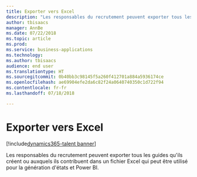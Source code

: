 ```yaml
---
title: Exporter vers Excel
description: "Les responsables du recrutement peuvent exporter tous les guides qu'ils créent ou auxquels ils contribuent dans un fichier Excel qui peut être utilisé pour la génération d'états et Power BI."
author: tbisaacs
manager: AnnBe
ms.date: 07/22/2018
ms.topic: article
ms.prod: 
ms.service: business-applications
ms.technology: 
ms.author: tbisaacs
audience: end user
ms.translationtype: HT
ms.sourcegitcommit: 0b40bb3c98145f5a260f412701a884a5936174ce
ms.openlocfilehash: ae69904efe2da6c82f24a0640740350c1d722f94
ms.contentlocale: fr-fr
ms.lasthandoff: 07/18/2018

---
```

#  <a name="export-to-excel"></a>Exporter vers Excel

[!include[dynamics365-talent banner](../../includes/dynamics365-talent.md)]



Les responsables du recrutement peuvent exporter tous les guides qu'ils créent ou auxquels ils contribuent dans un fichier Excel qui peut être utilisé pour la génération d'états et Power BI.

